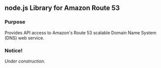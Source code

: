 
node.js Library for Amazon Route 53
-----------------------------------

### Purpose
Provides API access to Amazon's Route 53 scalable Domain Name System (DNS) web service.

### Notice!
*Under construction.*
